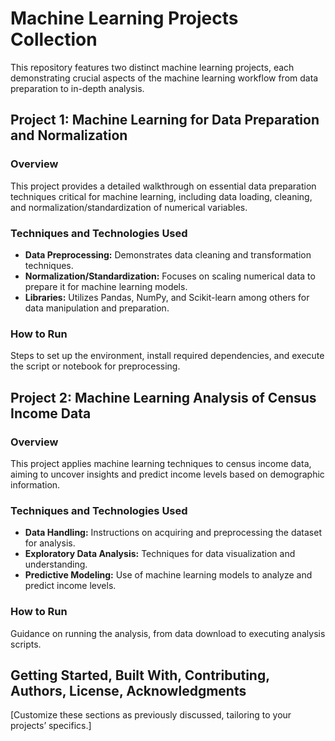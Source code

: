 # Machine Learning Projects Collection

This repository features two distinct machine learning projects, each demonstrating crucial aspects of the machine learning workflow from data preparation to in-depth analysis.

## Project 1: Machine Learning for Data Preparation and Normalization

### Overview
This project provides a detailed walkthrough on essential data preparation techniques critical for machine learning, including data loading, cleaning, and normalization/standardization of numerical variables.

### Techniques and Technologies Used
- **Data Preprocessing:** Demonstrates data cleaning and transformation techniques.
- **Normalization/Standardization:** Focuses on scaling numerical data to prepare it for machine learning models.
- **Libraries:** Utilizes Pandas, NumPy, and Scikit-learn among others for data manipulation and preparation.

### How to Run
Steps to set up the environment, install required dependencies, and execute the script or notebook for preprocessing.

## Project 2: Machine Learning Analysis of Census Income Data

### Overview
This project applies machine learning techniques to census income data, aiming to uncover insights and predict income levels based on demographic information.

### Techniques and Technologies Used
- **Data Handling:** Instructions on acquiring and preprocessing the dataset for analysis.
- **Exploratory Data Analysis:** Techniques for data visualization and understanding.
- **Predictive Modeling:** Use of machine learning models to analyze and predict income levels.

### How to Run
Guidance on running the analysis, from data download to executing analysis scripts.

## Getting Started, Built With, Contributing, Authors, License, Acknowledgments
[Customize these sections as previously discussed, tailoring to your projects’ specifics.]

